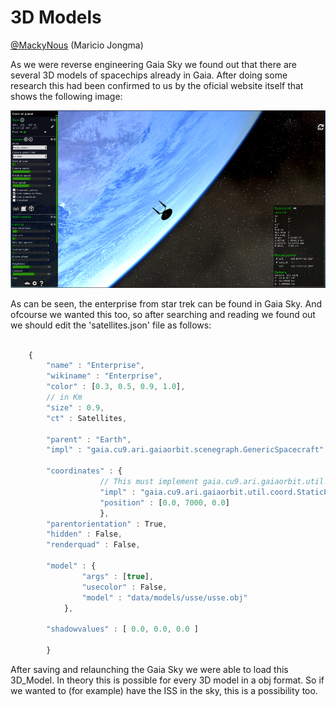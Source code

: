 # 3D Models
[@MackyNous](https://github.com/MackyNous) (Maricio Jongma)

As we were reverse engineering Gaia Sky we found out that there are several 3D models of spacechips already in Gaia. After doing some research this had been confirmed to us by the oficial website itself that shows the following image: 


![Screenshot of enterprise](https://raw.githubusercontent.com/MackyNous/S4S_Gaia/Documentation/Documentation/img/3D_model.PNG)


As can be seen, the enterprise from star trek can be found in Gaia Sky. And ofcourse we wanted this too, so after searching and reading we found out we should edit the 'satellites.json' file as follows: 


```javascript

	{
		"name" : "Enterprise",
		"wikiname" : "Enterprise",
		"color" : [0.3, 0.5, 0.9, 1.0],
		// in Km
		"size" : 0.9,
		"ct" : Satellites,
		
		"parent" : "Earth",
		"impl" : "gaia.cu9.ari.gaiaorbit.scenegraph.GenericSpacecraft",
		
		"coordinates" : {
					// This must implement gaia.cu9.ari.gaiaorbit.util.coord.IBodyCoordinates				
					"impl" : "gaia.cu9.ari.gaiaorbit.util.coord.StaticParentRotationCoordinates",
					"position" : [0.0, 7000, 0.0]
					},
		"parentorientation" : True,
		"hidden" : False,
		"renderquad" : False,
		
		"model"	: {
				"args" : [true],
				"usecolor" : False,
				"model" : "data/models/usse/usse.obj"
			},
		
		"shadowvalues" : [ 0.0, 0.0, 0.0 ]
		
		}

```


After saving and relaunching the Gaia Sky we were able to load this 3D_Model. In theory this is possible for every 3D model in a obj format. So if we wanted to (for example) have the ISS in the sky, this is a possibility too.
